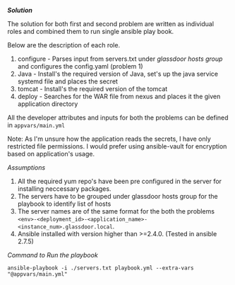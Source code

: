 ***Solution***

The solution for both first and second problem are written as individual roles and combined them to run single ansible play book.

Below are the description of each role.

1. configure - Parses input from servers.txt under *glassdoor hosts group* and configures the config.yaml (problem 1)
2. Java - Install's the required version of Java, set's up the java service systemd file and places the secret
3. tomcat - Install's the  required version of the tomcat 
4. deploy - Searches for the WAR file from nexus and places it the given application directory

All the developer attributes and inputs for both the problems can be defined in `appvars/main.yml`

Note: As I'm unsure how the application reads the secrets, I have only restricted file permissions. I would prefer using ansible-vault for encryption based on application's usage.

*Assumptions*
1. All the required yum repo's have been pre configured in the server for installing neccessary packages.
2. The servers have to be grouped under glassdoor hosts group for the playbook to identify list of hosts
3. The server names are of the same format for the both the problems `<env>-<deployment_id>-<application_name>-<instance_num>.glassdoor.local`.
4. Ansible installed with version higher than >=2.4.0. (Tested in ansible 2.7.5)

*Command to Run the playbook*

```ansible-playbook -i ./servers.txt playbook.yml --extra-vars "@appvars/main.yml"```
